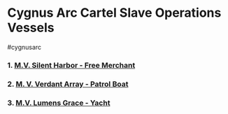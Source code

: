 # **Cygnus Arc Cartel Slave Operations Vessels**
#cygnusarc 

### **1. [M.V.  Silent Harbor - Free Merchant](M.V.%20%20Silent%20Harbor%20-%20Free%20Merchant.md)**

### **2. [M. V. Verdant Array - Patrol Boat](M.%20V.%20Verdant%20Array%20-%20Patrol%20Boat.md)**

### **3. [M.V. Lumens Grace - Yacht](M.V.%20Lumens%20Grace%20-%20Yacht.md)**
